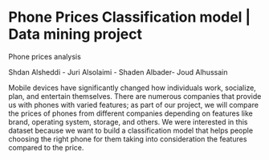 # Phone Prices Classification model | Data mining project
Phone prices analysis

Shdan Alsheddi - Juri Alsolaimi - Shaden Albader- Joud Alhussain

Mobile devices have significantly changed how individuals work, socialize, plan, and entertain themselves. There are numerous companies that provide us with phones with varied features; as part of our project, we will compare the prices of phones from different companies depending on features like brand, operating system, storage, and others. We were interested in this dataset because we want to build a classification model that helps people choosing the right phone for them taking into consideration the features compared to the price. 


